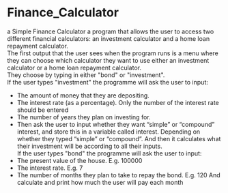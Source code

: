# Finance_Calculator
a Simple Finance Calculator
a program that allows the user to access two different financial calculators: an investment calculator and a home loan repayment calculator.  
The first output that the user sees when the program runs is a menu where they can choose which calculator they want to use either  an investment calculator or a home loan repayment calculator.  
They choose by typing in either "bond" or "investment".  
If the user types "investment" the programme will ask the user to input: 
* The amount of money that they are depositing. 
* The interest rate (as a percentage). Only the number of the interest rate should be entered   
* The number of years they plan on investing for.  
* Then ask the user to input whether they want “simple” or “compound” interest, and store this in a variable called ​interest​. Depending on whether they typed “simple” or “compound”.
And then it calculates what their investment will be according to all their inputs.   
If the user types "bond" the programme will ask the user to input: 
* The present value of the house. E.g. 100000  
* The interest rate. E.g. 7  
* The number of months they plan to take to repay the bond. E.g. 120
And calculate and print how much the user will pay each month
